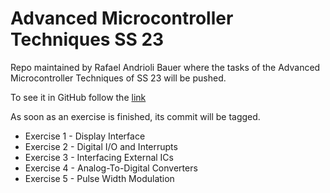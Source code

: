 # Advanced Microcontroller Techniques SS 23
Repo maintained by Rafael Andrioli Bauer where the tasks of the
Advanced Microcontroller Techniques of SS 23 will be pushed.

To see it in GitHub follow the [link](https://github.com/RafasLectures/advanced-microtech)

As soon as an exercise is finished, its commit will be tagged.

* Exercise 1 - Display Interface
* Exercise 2 - Digital I/O and Interrupts
* Exercise 3 - Interfacing External ICs
* Exercise 4 - Analog-To-Digital Converters
* Exercise 5 - Pulse Width Modulation
